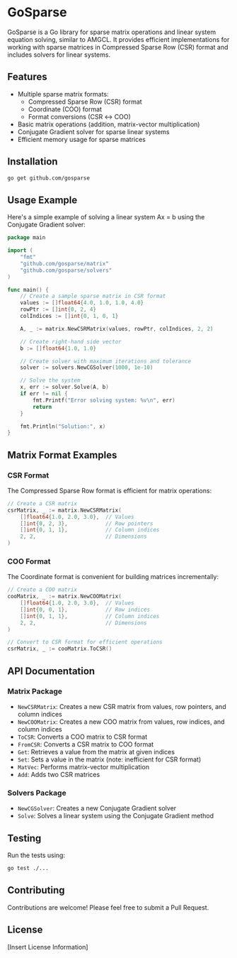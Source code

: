 # GoSparse

GoSparse is a Go library for sparse matrix operations and linear system equation solving, similar to AMGCL. It provides efficient implementations for working with sparse matrices in Compressed Sparse Row (CSR) format and includes solvers for linear systems.

## Features

- Multiple sparse matrix formats:
  - Compressed Sparse Row (CSR) format
  - Coordinate (COO) format
  - Format conversions (CSR ↔ COO)
- Basic matrix operations (addition, matrix-vector multiplication)
- Conjugate Gradient solver for sparse linear systems
- Efficient memory usage for sparse matrices

## Installation

```bash
go get github.com/gosparse
```

## Usage Example

Here's a simple example of solving a linear system Ax = b using the Conjugate Gradient solver:

```go
package main

import (
    "fmt"
    "github.com/gosparse/matrix"
    "github.com/gosparse/solvers"
)

func main() {
    // Create a sample sparse matrix in CSR format
    values := []float64{4.0, 1.0, 1.0, 4.0}
    rowPtr := []int{0, 2, 4}
    colIndices := []int{0, 1, 0, 1}

    A, _ := matrix.NewCSRMatrix(values, rowPtr, colIndices, 2, 2)

    // Create right-hand side vector
    b := []float64{1.0, 1.0}

    // Create solver with maximum iterations and tolerance
    solver := solvers.NewCGSolver(1000, 1e-10)

    // Solve the system
    x, err := solver.Solve(A, b)
    if err != nil {
        fmt.Printf("Error solving system: %v\n", err)
        return
    }

    fmt.Println("Solution:", x)
}
```

## Matrix Format Examples

### CSR Format

The Compressed Sparse Row format is efficient for matrix operations:

```go
// Create a CSR matrix
csrMatrix, _ := matrix.NewCSRMatrix(
    []float64{1.0, 2.0, 3.0},  // Values
    []int{0, 2, 3},            // Row pointers
    []int{0, 1, 1},            // Column indices
    2, 2,                      // Dimensions
)
```

### COO Format

The Coordinate format is convenient for building matrices incrementally:

```go
// Create a COO matrix
cooMatrix, _ := matrix.NewCOOMatrix(
    []float64{1.0, 2.0, 3.0},  // Values
    []int{0, 0, 1},            // Row indices
    []int{0, 1, 1},            // Column indices
    2, 2,                      // Dimensions
)

// Convert to CSR format for efficient operations
csrMatrix, _ := cooMatrix.ToCSR()
```

## API Documentation

### Matrix Package

- `NewCSRMatrix`: Creates a new CSR matrix from values, row pointers, and column indices
- `NewCOOMatrix`: Creates a new COO matrix from values, row indices, and column indices
- `ToCSR`: Converts a COO matrix to CSR format
- `FromCSR`: Converts a CSR matrix to COO format
- `Get`: Retrieves a value from the matrix at given indices
- `Set`: Sets a value in the matrix (note: inefficient for CSR format)
- `MatVec`: Performs matrix-vector multiplication
- `Add`: Adds two CSR matrices

### Solvers Package

- `NewCGSolver`: Creates a new Conjugate Gradient solver
- `Solve`: Solves a linear system using the Conjugate Gradient method

## Testing

Run the tests using:

```bash
go test ./...
```

## Contributing

Contributions are welcome! Please feel free to submit a Pull Request.

## License

[Insert License Information]